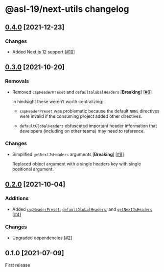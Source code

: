 # @asl-19/next-utils changelog

## [0.4.0](https://github.com/ASL-19/next-utils/pulls?q=is%3Apr+is%3Aclosed+milestone%3A0.4.0) [2021-12-23]

### Changes

* Added Next.js 12 support [[#10](https://github.com/ASL-19/next-utils/pull/10)]

## [0.3.0](https://github.com/ASL-19/next-utils/pulls?q=is%3Apr+is%3Aclosed+milestone%3A0.3.0) [2021-10-20]

### Removals

* Removed `cspHeaderPreset` and `defaultGlobalHeaders` [**Breaking**] [[#6](https://github.com/ASL-19/next-utils/pull/6)]

    In hindsight these weren’t worth centralizing:

    * `cspHeaderPreset` was problematic because the default `NONE` directives were invalid if the consuming project added other directives.

    * `defaultGlobalHeaders` obfuscated important header information that developers (including on other teams) may need to reference.

### Changes

* Simplified `getNextJsHeaders` arguments [**Breaking**] [[#8](https://github.com/ASL-19/next-utils/pull/8)]

    Replaced object argument with a single headers key with single positional argument.

## [0.2.0](https://github.com/ASL-19/next-utils/pulls?q=is%3Apr+is%3Aclosed+milestone%3A0.2.0) [2021-10-04]

### Additions

* Added [`cspHeaderPreset`][0.2.0-cspHeaderPreset], [`defaultGlobalHeaders`][0.2.0-defaultGlobalHeaders], and [`getNextJsHeaders`][0.2.0-getNextJsHeaders] [[#4](https://github.com/ASL-19/next-utils/pull/4)]

[0.2.0-cspHeaderPreset]: https://github.com/ASL-19/next-utils/blob/develop/docs/next-utils.cspheaderpreset.md
[0.2.0-defaultGlobalHeaders]: https://github.com/ASL-19/next-utils/blob/develop/docs/next-utils.defaultglobalheaders.md
[0.2.0-getNextJsHeaders]: https://github.com/ASL-19/next-utils/blob/develop/docs/next-utils.getnextjsheaders.md

### Changes

* Upgraded dependencies [[#2](https://github.com/ASL-19/next-utils/pull/2)]

## 0.1.0 [2021-07-09]

First release

